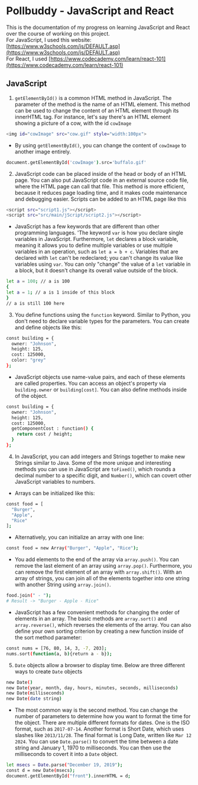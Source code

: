 # Pollbuddy - JavaScript and React

This is the documentation of my progress on learning JavaScript and React over the course of working on this project.  
For JavaScript, I used this website: [https://www.w3schools.com/js/DEFAULT.asp](https://www.w3schools.com/js/DEFAULT.asp)   
For React, I used [https://www.codecademy.com/learn/react-101](https://www.codecademy.com/learn/react-101)

## JavaScript

1. `getElementById()` is a common HTML method in JavaScript. The parameter of the method is the name of an HTML element. 
This method can be used to change the content of an HTML element through its innerHTML tag. For instance, let's say there's an 
HTML element showing a picture of a cow, with the id `cowImage`

```bash
<img id="cowImage" src="cow.gif" style="width:100px">
```
- By using `getElementById()`, you can change the content of `cowImage` to another image entirely.   

```bash
document.getElementById('cowImage').src='buffalo.gif'
```

2. JavaScript code can be placed inside of the head or body of an HTML page. You can also put JavaScript code in 
an external source code file, where the HTML page can call that file. This method is more efficient, because it reduces 
page loading time, and it makes code maintenance and debugging easier. Scripts can be added to an HTML page like this 

```bash
<script src="script1.js"></script>
<script src="src/main/jScript/script2.js"></script>
```
- JavaScript has a few keywords that are different than other programming languages. 'The keyword `var` is how you 
declare single variables in JavaScript. Furthermore, `let` declares a block variable, meaning it allows you to define 
multiple variables or use multiple variables in an operation, such as `let a = b + c`. Variables that are declared with `let` 
can't be redeclared; you can't change its value like variables using `var`. You can only "change" the value of a `let` variable 
in a block, but it doesn't change its overall value outside of the block. 

```bash
let a = 100; // a is 100 
{
let a = 1; // a is 1 inside of this block 
}
// a is still 100 here 
```

3. You define functions using the `function` keyword. Similar to Python, you don't need to declare variable types for the parameters. You can create and define objects like this: 
```bash
const building = {
  owner: "Johnson",
  height: 125,
  cost: 125000,
  color: "grey"
};
```
- JavaScript objects use name-value pairs, and each of these elements are called properties. You can access an object's property via `building.owner` or `building[cost]`. You can also define methods inside of the object. 

```bash
const building = {
  owner: "Johnson",
  height: 125,
  cost: 125000,
  getComponentCost : function() {
    return cost / height;
  }
};
```

4. In JavaScript, you can add integers and Strings together to make new Strings similar to Java. Some of the more unique and interesting methods you can use in JavaScript are `toFixed()`, which rounds a decimal number to a specific digit, and `Number()`, which can covert other JavaScript variables to numbers. 
- Arrays can be initialized like this: 
```bash
const food = [
  "Burger",
  "Apple",
  "Rice"
];
```
- Alternatively, you can initialize an array with one line:
```bash
const food = new Array("Burger", "Apple", "Rice");
```
- You add elements to the end of the array via `array.push()`. You can remove the last element of an array using `array.pop()`. Furthermore, you can remove the first element of an array with `array.shift()`. With an array of strings, you can join all of the elements together into one string with another String using `array.join()`.
```bash
food.join(" - ");
# Result -> "Burger - Apple - Rice"
```
- JavaScript has a few convenient methods for changing the order of elements in an array. The basic methods are `array.sort()` and `array.reverse()`, which reverses the elements of the array. You can also define your own sorting criterion by creating a new function inside of the sort method parameter: 
```bash
const nums = [76, 80, 14, 3, -7, 203];
nums.sort(function(a, b){return a - b});
```
5. `Date` objects allow a browser to display time. Below are three different ways to create `Date` objects
```bash
new Date()
new Date(year, month, day, hours, minutes, seconds, milliseconds)
new Date(milliseconds)
new Date(date string)
```
- The most common way is the second method. You can change the number of parameters to determine how you want to format the time for the object. There are multiple different formats for dates. One is the ISO format, such as `2017-07-14`. Another format is Short Date, which uses slashes like `2013/11/28`. The final format is Long Date, written like `Mar 12 2024`. You can use `Date.parse()` to convert the time between a date string and January 1, 1970 to milliseconds. You can then use the milliseconds to covert it into a `Date` object. 

```bash
let msecs = Date.parse("December 19, 2019");
const d = new Date(msecs);
document.getElementById("front").innerHTML = d;
```